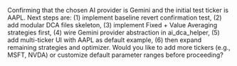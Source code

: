 Confirming that the chosen AI provider is Gemini and the initial test ticker is AAPL. Next steps are: (1) implement baseline revert confirmation test, (2) add modular DCA files skeleton, (3) implement Fixed + Value Averaging strategies first, (4) wire Gemini provider abstraction in ai_dca_helper, (5) add multi-ticker UI with AAPL as default example, (6) then expand remaining strategies and optimizer. Would you like to add more tickers (e.g., MSFT, NVDA) or customize default parameter ranges before proceeding?